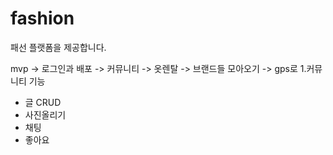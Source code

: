 # fashion
패선 플랫폼을 제공합니다. 


mvp -> 로그인과 배포 -> 커뮤니티 -> 옷렌탈 -> 브랜드들 모아오기 -> gps로
1.커뮤니티 기능 
- 글 CRUD
- 사진올리기
- 채팅
- 좋아요
